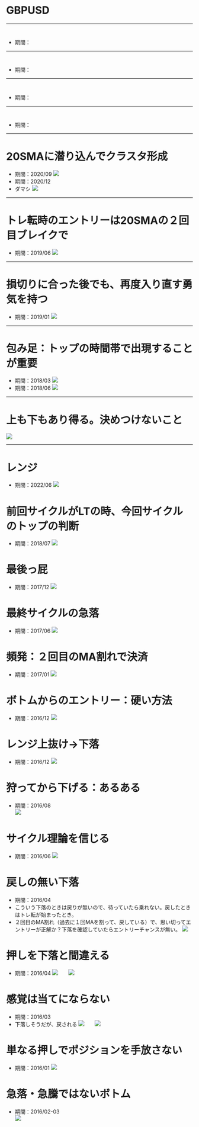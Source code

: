 # GBPUSD

---
# 
- 期間：

---
# 
- 期間：

---
# 
- 期間：

---
# 
- 期間：

---
# 20SMAに潜り込んでクラスタ形成
- 期間：2020/09
![](2022-12-19-08-10-12.png)
- 期間：2020/12
- ダマシ
![](2022-12-19-09-04-25.png)

---
# トレ転時のエントリーは20SMAの２回目ブレイクで
- 期間：2019/06
![](2022-12-18-20-46-42.png)

---
# 損切りに合った後でも、再度入り直す勇気を持つ
- 期間：2019/01
![](2022-12-18-20-25-11.png)

---
# 包み足：トップの時間帯で出現することが重要
- 期間：2018/03
![](2022-12-18-15-55-25.png)
- 期間：2018/06
![](2022-12-18-15-58-01.png)

---
# 上も下もあり得る。決めつけないこと
![](2022-12-17-21-11-25.png)

---
# レンジ
- 期間：2022/06
![](2022-12-17-17-44-55.png)

# 前回サイクルがLTの時、今回サイクルのトップの判断
- 期間：2018/07
![](2022-12-16-12-53-50.png)

# 最後っ屁
- 期間：2017/12
![](2022-12-16-10-17-15.png)

# 最終サイクルの急落
- 期間：2017/06
![](2022-12-15-19-38-46.png)

# 頻発：２回目のMA割れで決済
- 期間：2017/01
![](2022-12-15-19-27-41.png)

# ボトムからのエントリー：硬い方法
- 期間：2016/12
![](2022-12-15-19-25-15.png)

# レンジ上抜け→下落
- 期間：2016/12
![](2022-12-15-19-22-12.png)

# 狩ってから下げる：あるある
- 期間：2016/08  
![](2022-12-15-19-13-00.png)

# サイクル理論を信じる
- 期間：2016/06
![](2022-12-15-19-08-35.png)

# 戻しの無い下落
- 期間：2016/04
- こういう下落のときは戻りが無いので、待っていたら乗れない。戻したときはトレ転が始まったとき。
- ２回目のMA割れ（過去に１回MAを割って、戻している）で、思い切ってエントリーが正解か？下落を確認していたらエントリーチャンスが無い。
![](2022-12-15-18-56-53.png)

# 押しを下落と間違える
- 期間：2016/04
![](2022-12-15-18-26-00.png)　　![](2022-12-15-18-27-36.png)

# 感覚は当てにならない
- 期間：2016/03
- 下落しそうだが、戻される
![](2022-12-15-18-18-17.png)　　![](2022-12-15-18-18-46.png)

# 単なる押しでポジションを手放さない
- 期間：2016/01
![](2022-12-15-17-53-49.png)


# 急落・急騰ではないボトム
- 期間：2016/02-03  
![](2022-12-15-11-34-16.png)
